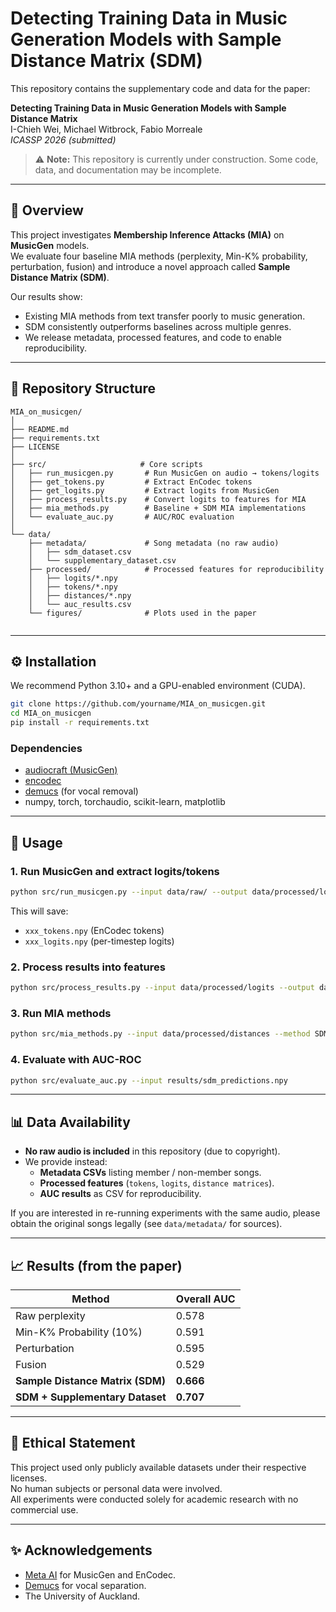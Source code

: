 # Detecting Training Data in Music Generation Models with Sample Distance Matrix (SDM)

This repository contains the supplementary code and data for the paper:

**Detecting Training Data in Music Generation Models with Sample Distance Matrix**  
I-Chieh Wei, Michael Witbrock, Fabio Morreale  
*ICASSP 2026 (submitted)*

> ⚠️ **Note:** This repository is currently under construction. Some code, data, and documentation may be incomplete.

---

## 📌 Overview

This project investigates **Membership Inference Attacks (MIA)** on **MusicGen** models.  
We evaluate four baseline MIA methods (perplexity, Min-K% probability, perturbation, fusion) and introduce a novel approach called **Sample Distance Matrix (SDM)**.  

Our results show:
- Existing MIA methods from text transfer poorly to music generation.
- SDM consistently outperforms baselines across multiple genres.
- We release metadata, processed features, and code to enable reproducibility.

---

## 📂 Repository Structure

```
MIA_on_musicgen/
│
├── README.md
├── requirements.txt
├── LICENSE
│
├── src/                     # Core scripts
│   ├── run_musicgen.py       # Run MusicGen on audio → tokens/logits
│   ├── get_tokens.py         # Extract EnCodec tokens
│   ├── get_logits.py         # Extract logits from MusicGen
│   ├── process_results.py    # Convert logits to features for MIA
│   ├── mia_methods.py        # Baseline + SDM MIA implementations
│   └── evaluate_auc.py       # AUC/ROC evaluation
│
└── data/
    ├── metadata/             # Song metadata (no raw audio)
    │   ├── sdm_dataset.csv
    │   └── supplementary_dataset.csv
    ├── processed/            # Processed features for reproducibility
    │   ├── logits/*.npy
    │   ├── tokens/*.npy
    │   ├── distances/*.npy
    │   └── auc_results.csv
    └── figures/              # Plots used in the paper
 

```

---

## ⚙️ Installation

We recommend Python 3.10+ and a GPU-enabled environment (CUDA).

```bash
git clone https://github.com/yourname/MIA_on_musicgen.git
cd MIA_on_musicgen
pip install -r requirements.txt
```

### Dependencies
- [audiocraft (MusicGen)](https://github.com/facebookresearch/audiocraft)
- [encodec](https://github.com/facebookresearch/encodec)
- [demucs](https://github.com/facebookresearch/demucs) (for vocal removal)
- numpy, torch, torchaudio, scikit-learn, matplotlib

---

## 🚀 Usage

### 1. Run MusicGen and extract logits/tokens
```bash
python src/run_musicgen.py --input data/raw/ --output data/processed/logits --model medium
```

This will save:
- `xxx_tokens.npy` (EnCodec tokens)
- `xxx_logits.npy` (per-timestep logits)

### 2. Process results into features
```bash
python src/process_results.py --input data/processed/logits --output data/processed/distances
```

### 3. Run MIA methods
```bash
python src/mia_methods.py --input data/processed/distances --method SDM
```

### 4. Evaluate with AUC-ROC
```bash
python src/evaluate_auc.py --input results/sdm_predictions.npy
```

---

## 📊 Data Availability

- **No raw audio is included** in this repository (due to copyright).  
- We provide instead:
  - **Metadata CSVs** listing member / non-member songs.
  - **Processed features** (`tokens`, `logits`, `distance matrices`).
  - **AUC results** as CSV for reproducibility.

If you are interested in re-running experiments with the same audio, please obtain the original songs legally (see `data/metadata/` for sources).

---

## 📈 Results (from the paper)

| Method                  | Overall AUC |
|--------------------------|-------------|
| Raw perplexity           | 0.578       |
| Min-K% Probability (10%) | 0.591       |
| Perturbation             | 0.595       |
| Fusion                   | 0.529       |
| **Sample Distance Matrix (SDM)** | **0.666** |
| **SDM + Supplementary Dataset** | **0.707** |



---

## 📜 Ethical Statement

This project used only publicly available datasets under their respective licenses.  
No human subjects or personal data were involved.  
All experiments were conducted solely for academic research with no commercial use.

---

## ✨ Acknowledgements

- [Meta AI](https://github.com/facebookresearch/audiocraft) for MusicGen and EnCodec.
- [Demucs](https://github.com/facebookresearch/demucs) for vocal separation.
- The University of Auckland.
